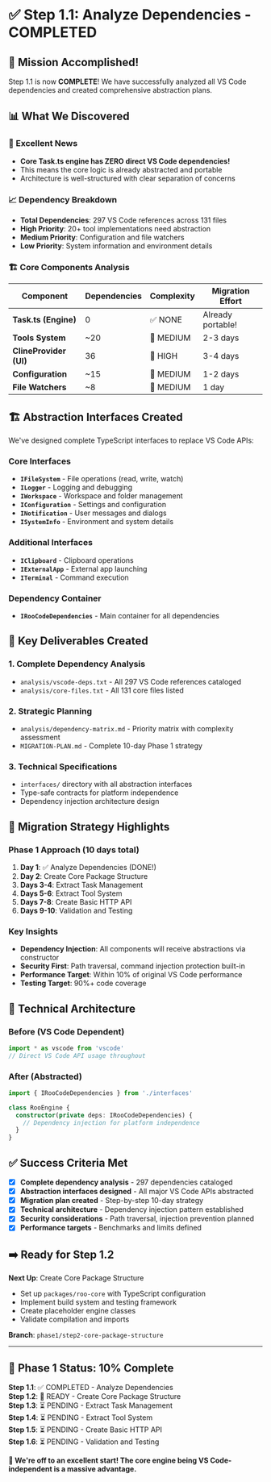 # ✅ Step 1.1: Analyze Dependencies - COMPLETED

## 🎯 Mission Accomplished!

Step 1.1 is now **COMPLETE**! We have successfully analyzed all VS Code dependencies and created comprehensive abstraction plans.

## 📊 What We Discovered

### 🎉 Excellent News
- **Core Task.ts engine has ZERO direct VS Code dependencies!**
- This means the core logic is already abstracted and portable
- Architecture is well-structured with clear separation of concerns

### 📈 Dependency Breakdown
- **Total Dependencies**: 297 VS Code references across 131 files
- **High Priority**: 20+ tool implementations need abstraction
- **Medium Priority**: Configuration and file watchers
- **Low Priority**: System information and environment details

### 🏗️ Core Components Analysis
| Component | Dependencies | Complexity | Migration Effort |
|-----------|-------------|------------|------------------|
| **Task.ts (Engine)** | 0 | ✅ NONE | Already portable! |
| **Tools System** | ~20 | 🔶 MEDIUM | 2-3 days |
| **ClineProvider (UI)** | 36 | 🔴 HIGH | 3-4 days |
| **Configuration** | ~15 | 🔶 MEDIUM | 1-2 days |
| **File Watchers** | ~8 | 🔶 MEDIUM | 1 day |

## 🏗️ Abstraction Interfaces Created

We've designed complete TypeScript interfaces to replace VS Code APIs:

### Core Interfaces
- **`IFileSystem`** - File operations (read, write, watch)
- **`ILogger`** - Logging and debugging
- **`IWorkspace`** - Workspace and folder management
- **`IConfiguration`** - Settings and configuration
- **`INotification`** - User messages and dialogs
- **`ISystemInfo`** - Environment and system details

### Additional Interfaces  
- **`IClipboard`** - Clipboard operations
- **`IExternalApp`** - External app launching
- **`ITerminal`** - Command execution

### Dependency Container
- **`IRooCodeDependencies`** - Main container for all dependencies

## 🎯 Key Deliverables Created

### 1. **Complete Dependency Analysis**
- `analysis/vscode-deps.txt` - All 297 VS Code references cataloged
- `analysis/core-files.txt` - All 131 core files listed

### 2. **Strategic Planning**
- `analysis/dependency-matrix.md` - Priority matrix with complexity assessment
- `MIGRATION-PLAN.md` - Complete 10-day Phase 1 strategy

### 3. **Technical Specifications**
- `interfaces/` directory with all abstraction interfaces
- Type-safe contracts for platform independence
- Dependency injection architecture design

## 🚀 Migration Strategy Highlights

### Phase 1 Approach (10 days total)
1. **Day 1**: ✅ Analyze Dependencies (DONE!)
2. **Day 2**: Create Core Package Structure
3. **Days 3-4**: Extract Task Management  
4. **Days 5-6**: Extract Tool System
5. **Days 7-8**: Create Basic HTTP API
6. **Days 9-10**: Validation and Testing

### Key Insights
- **Dependency Injection**: All components will receive abstractions via constructor
- **Security First**: Path traversal, command injection protection built-in
- **Performance Target**: Within 10% of original VS Code performance
- **Testing Target**: 90%+ code coverage

## 🔧 Technical Architecture

### Before (VS Code Dependent)
```typescript
import * as vscode from 'vscode'
// Direct VS Code API usage throughout
```

### After (Abstracted)
```typescript
import { IRooCodeDependencies } from './interfaces'

class RooEngine {
  constructor(private deps: IRooCodeDependencies) {
    // Dependency injection for platform independence
  }
}
```

## ✅ Success Criteria Met

- [x] **Complete dependency analysis** - 297 dependencies cataloged
- [x] **Abstraction interfaces designed** - All major VS Code APIs abstracted
- [x] **Migration plan created** - Step-by-step 10-day strategy
- [x] **Technical architecture** - Dependency injection pattern established
- [x] **Security considerations** - Path traversal, injection prevention planned
- [x] **Performance targets** - Benchmarks and limits defined

## ➡️ Ready for Step 1.2

**Next Up**: Create Core Package Structure
- Set up `packages/roo-core` with TypeScript configuration
- Implement build system and testing framework
- Create placeholder engine classes
- Validate compilation and imports

**Branch**: `phase1/step2-core-package-structure`

---

## 🎊 Phase 1 Status: 10% Complete

**Step 1.1**: ✅ COMPLETED - Analyze Dependencies  
**Step 1.2**: 🔄 READY - Create Core Package Structure  
**Step 1.3**: ⏳ PENDING - Extract Task Management  
**Step 1.4**: ⏳ PENDING - Extract Tool System  
**Step 1.5**: ⏳ PENDING - Create Basic HTTP API  
**Step 1.6**: ⏳ PENDING - Validation and Testing  

**🚀 We're off to an excellent start! The core engine being VS Code-independent is a massive advantage.** 